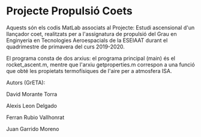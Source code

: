 # Projecte Propulsió Coets

Aquests són els codis MatLab associats al Projecte: Estudi ascensional d'un llançador coet, realitzats per a l'assignatura de propulsió
del Grau en Enginyeria en Tecnologies Aeroespacials de la ESEIAAT durant el quadrimestre de primavera del curs 2019-2020.

El programa consta de dos arxius: el programa principal (main) és el rocket_ascent.m, mentre que l'arxiu getproperties.m correspon a una funció que obté les propietats 
termofísiques de l'aire per a atmosfera ISA.

Autors (GrETA):

David Morante Torra

Alexis Leon Delgado

Ferran Rubio Vallhonrat

Juan Garrido Moreno


